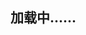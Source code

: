## 加载中......
<script>
document.write("加载中......");
window.location="http://vh.xystoy.com/huiq/";
</script>